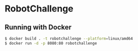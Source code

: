 # RobotChallenge

## Running with Docker

```sh
$ docker build . -t robotchallenge --platform=linux/amd64
$ docker run -d -p 8080:80 robotchallenge
```